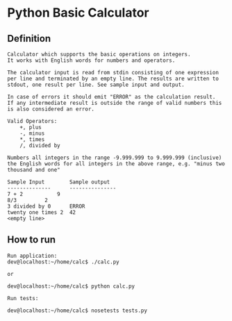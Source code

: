 # Python Basic Calculator


## Definition

	Calculator which supports the basic operations on integers. 
	It works with English words for numbers and operators.

	The calculator input is read from stdin consisting of one expression 
	per line and terminated by an empty line. The results are written to 
	stdout, one result per line. See sample input and output.

	In case of errors it should emit "ERROR" as the calculation result. 
	If any intermediate result is outside the range of valid numbers this 
	is also considered an error.

	Valid Operators:
		+, plus
		-, minus
		*, times
		/, divided by

	Numbers all integers in the range -9.999.999 to 9.999.999 (inclusive) 
	the English words for all integers in the above range, e.g. "minus two thousand and one"

	Sample Input		Sample output
	--------------		---------------
	7 + 2			9
	8/3			2
	3 divided by 0	 	ERROR
	twenty one times 2	42
	<empty line>

## How to run
	
	Run application:
	dev@localhost:~/home/calc$ ./calc.py

	or

	dev@localhost:~/home/calc$ python calc.py

	Run tests:

	dev@localhost:~/home/calc$ nosetests tests.py
	
